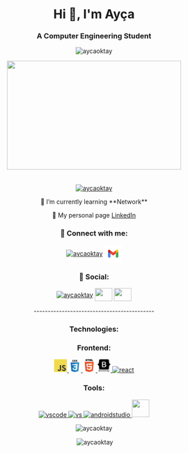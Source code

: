 <h1 align="center">Hi 👋, I'm Ayça</h1>
<h3 align="center">A Computer Engineering Student</h3>
<p align="center"> <img src="https://komarev.com/ghpvc/?username=aycaoktay&label=Profile%20views&color=0e75b6&style=flat" alt="aycaoktay" /> </p>
<div align="center"><img src="https://media.giphy.com/media/aEwLTJvYxwo1L09oyP/giphy.gif" width="400" height="250"  /> </div>
<br>

<p align="center"> <a href="https://github.com/ryo-ma/github-profile-trophy"><img src="https://github-profile-trophy.vercel.app/?username=aycaoktay&theme=onedark&title=Issues,Repositories,PullRequest,Commit,Followers,Stars" alt="aycaoktay" /></a> </p>
<div align="center">
<p >
 🌱 I’m currently learning **Network**

 📝 My personal page [LinkedIn](https://www.linkedin.com/in/ayca-oktay/)

<h3 align="center">📩 Connect with me:</h3>
<p align="center">
<a href="https://www.linkedin.com/in/ayca-oktay/" target="blank"><img align="center" src="https://raw.githubusercontent.com/rahuldkjain/github-profile-readme-generator/master/src/images/icons/Social/linked-in-alt.svg" alt="aycaoktay" height="30" width="40" /></a>
<a href="mailto:oktayca03@gmail.com" target="blank"><img align="center" src="https://github.com/timche/gmail-desktop/blob/main/media/icon.svg" alt="aycaoktay" height="40" width="40" /></a>

<h3 align="center">🔗 Social:</h3>
<p align="center">
<a href="https://www.hackerrank.com/oktayca03?hr_r=1" target="blank"><img align="center" src="https://raw.githubusercontent.com/rahuldkjain/github-profile-readme-generator/master/src/images/icons/Social/hackerrank.svg" alt="aycaoktay" height="40" width="40" /></a>
<a href="https://medium.com/@oktayca" target="blank" rel=”noopener”><img align="center" src="https://cdn.jsdelivr.net/npm/simple-icons@3.0.1/icons/medium.svg" height="30" width="40" /></a>
<a href="https://academy.patika.dev/tr/profile" target="blank" rel=”noopener”><img align="center" src="https://global-uploads.webflow.com/6097e0eca1e87557da031fef/609859a191abe5d64b17fed3_Patika%20logo-p-500.png" height="30" width="40" /></a>
 
</p>
-------------------------------------------
<h3 align="center">Technologies:</h3>
<p align="center"> 
<h3 align="center">Frontend:</h3> 
 <a href="https://developer.mozilla.org/en-US/docs/Web/JavaScript" target="_blank">
<img src="https://raw.githubusercontent.com/devicons/devicon/master/icons/javascript/javascript-original.svg" alt="javascript" width="30" height="30"/> </a> 
 <a href="https://www.w3schools.com/css/" target="_blank"> <img src="https://raw.githubusercontent.com/devicons/devicon/master/icons/css3/css3-original-wordmark.svg" alt="css3" width="28" height="28"/> </a> 
<a href="https://www.w3.org/html/" target="_blank"> <img src="https://raw.githubusercontent.com/devicons/devicon/master/icons/html5/html5-original-wordmark.svg" alt="html5" width="30" height="30"/> </a> 
<a href="https://getbootstrap.com" target="_blank"> <img src="https://raw.githubusercontent.com/devicons/devicon/master/icons/bootstrap/bootstrap-plain-wordmark.svg" alt="bootstrap" width="30" height="30"/> </a>
<a href="https://reactjs.org/" target="_blank"> <img src="https://upload.wikimedia.org/wikipedia/commons/thumb/4/47/React.svg/1200px-React.svg.png" alt="react" width="33" height="30"/> </a> 


  </p>
<p align="center"> 
<h3 align="center">Tools:</h3>
<a href="https://code.visualstudio.com/" target="_blank"> <img src="https://upload.wikimedia.org/wikipedia/commons/thumb/9/9a/Visual_Studio_Code_1.35_icon.svg/1024px-Visual_Studio_Code_1.35_icon.svg.png" alt="vscode" width="40" height="40"/> </a>
<a href="https://visualstudio.microsoft.com/tr/vs/" target="_blank"> <img src="https://1000logos.net/wp-content/uploads/2020/08/Visual-Studio-Logo-500x313.png" alt="vs" width="60" height="40"/> </a> 
<a href="https://developer.android.com/studio" target="_blank"> <img src="https://encrypted-tbn0.gstatic.com/images?q=tbn:ANd9GcTrsvbbAckLz4S8SzptLnR4A2cLK5tmojrIH3BDvY4&s" alt="androidstudio" width="40" height="40"/> </a> 
 <a href="https://www.figma.com/" target="_blank"> <img src="https://w7.pngwing.com/pngs/911/515/png-transparent-figma-logo-brand-logos-brands-in-colors-icon-thumbnail.png" width="40" height="40"/> </a> 
</a> 

</p>
<p><img  src="https://github-readme-stats.vercel.app/api?username=aycaoktay&show_icons=true&theme=dark&locale=en&layout=compact" alt="aycaoktay" /></p>

<p>&nbsp;<img align="center" src="https://github-readme-stats-sigma-five.vercel.app/api/top-langs?username=aycaoktay&show_icons=true&locale=en&layout=compact&theme=dark" alt="aycaoktay" width="40%" /></p>

</div>

